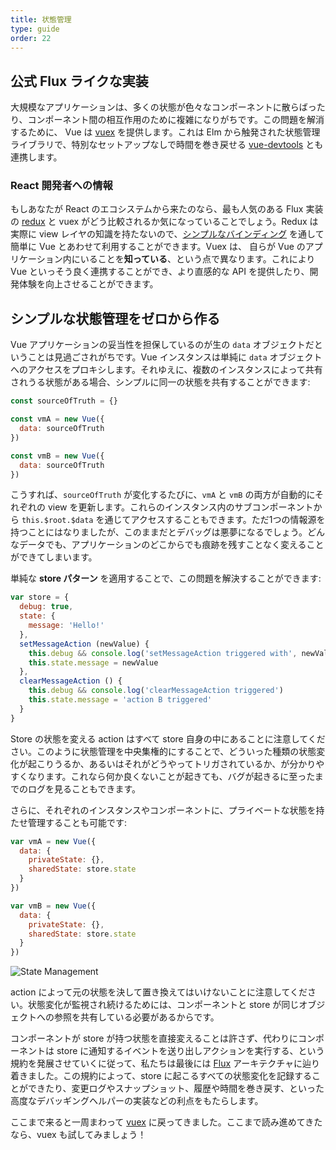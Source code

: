 ```yaml
---
title: 状態管理
type: guide
order: 22
---
```


## 公式 Flux ライクな実装

大規模なアプリケーションは、多くの状態が色々なコンポーネントに散らばったり、コンポーネント間の相互作用のために複雑になりがちです。この問題を解消するために、 Vue は [vuex](https://github.com/vuejs/vuex) を提供します。これは Elm から触発された状態管理ライブラリで、特別なセットアップなしで時間を巻き戻せる [vue-devtools](https://github.com/vuejs/vue-devtools) とも連携します。

### React 開発者への情報

もしあなたが React のエコシステムから来たのなら、最も人気のある Flux 実装の [redux](https://github.com/reactjs/redux) と vuex がどう比較されるか気になっていることでしょう。Redux は実際に view レイヤの知識を持たないので、[シンプルなバインディング](https://github.com/egoist/revue) を通して簡単に Vue とあわせて利用することができます。Vuex は、 自らが Vue のアプリケーション内にいることを**知っている**、という点で異なります。これにより Vue といっそう良く連携することができ、より直感的な API を提供したり、開発体験を向上させることができます。

## シンプルな状態管理をゼロから作る

Vue アプリケーションの妥当性を担保しているのが生の `data` オブジェクトだということは見過ごされがちです。Vue インスタンスは単純に `data` オブジェクトへのアクセスをプロキシします。それゆえに、複数のインスタンスによって共有されうる状態がある場合、シンプルに同一の状態を共有することができます:

``` js
const sourceOfTruth = {}

const vmA = new Vue({
  data: sourceOfTruth
})

const vmB = new Vue({
  data: sourceOfTruth
})
```

こうすれば、`sourceOfTruth` が変化するたびに、`vmA` と `vmB` の両方が自動的にそれぞれの view を更新します。これらのインスタンス内のサブコンポーネントから `this.$root.$data` を通じてアクセスすることもできます。ただ1つの情報源を持つことにはなりましたが、このままだとデバッグは悪夢になるでしょう。どんなデータでも、アプリケーションのどこからでも痕跡を残すことなく変えることができてしまいます。

単純な **store パターン** を適用することで、この問題を解決することができます:

``` js
var store = {
  debug: true,
  state: {
    message: 'Hello!'
  },
  setMessageAction (newValue) {
    this.debug && console.log('setMessageAction triggered with', newValue)
    this.state.message = newValue
  },
  clearMessageAction () {
    this.debug && console.log('clearMessageAction triggered')
    this.state.message = 'action B triggered'
  }
}
```

Store の状態を変える action はすべて store 自身の中にあることに注意してください。このように状態管理を中央集権的にすることで、どういった種類の状態変化が起こりうるか、あるいはそれがどうやってトリガされているか、が分かりやすくなります。これなら何か良くないことが起きても、バグが起きるに至ったまでのログを見ることもできます。

さらに、それぞれのインスタンスやコンポーネントに、プライベートな状態を持たせ管理することも可能です:

``` js
var vmA = new Vue({
  data: {
    privateState: {},
    sharedState: store.state
  }
})

var vmB = new Vue({
  data: {
    privateState: {},
    sharedState: store.state
  }
})
```

![State Management](/images/state.png)

<p class="tip">action によって元の状態を決して置き換えてはいけないことに注意してください。状態変化が監視され続けるためには、コンポーネントと store が同じオブジェクトへの参照を共有している必要があるからです。</p>

コンポーネントが store が持つ状態を直接変えることは許さず、代わりにコンポーネントは store に通知するイベントを送り出しアクションを実行する、という規約を発展させていくに従って、私たちは最後には [Flux](https://facebook.github.io/flux/) アーキテクチャに辿り着きました。この規約によって、store に起こるすべての状態変化を記録することができたり、変更ログやスナップショット、履歴や時間を巻き戻す、といった高度なデバッギングヘルパーの実装などの利点をもたらします。

ここまで来ると一周まわって [vuex](https://github.com/vuejs/vuex) に戻ってきました。ここまで読み進めてきたなら、vuex も試してみましょう！
